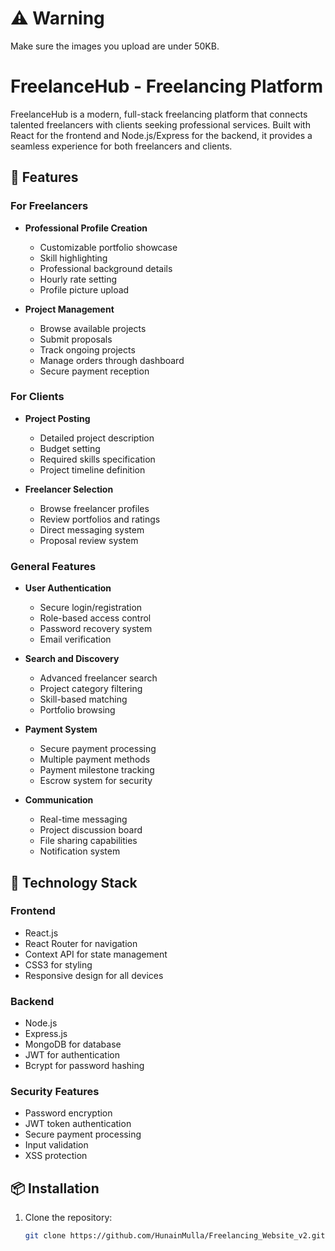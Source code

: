 # ⚠️ Warning
Make sure the images you upload are under 50KB.

# FreelanceHub - Freelancing Platform

FreelanceHub is a modern, full-stack freelancing platform that connects talented freelancers with clients seeking professional services. Built with React for the frontend and Node.js/Express for the backend, it provides a seamless experience for both freelancers and clients.

## 🌟 Features

### For Freelancers
- **Professional Profile Creation**
  - Customizable portfolio showcase
  - Skill highlighting
  - Professional background details
  - Hourly rate setting
  - Profile picture upload

- **Project Management**
  - Browse available projects
  - Submit proposals
  - Track ongoing projects
  - Manage orders through dashboard
  - Secure payment reception

### For Clients
- **Project Posting**
  - Detailed project description
  - Budget setting
  - Required skills specification
  - Project timeline definition

- **Freelancer Selection**
  - Browse freelancer profiles
  - Review portfolios and ratings
  - Direct messaging system
  - Proposal review system

### General Features
- **User Authentication**
  - Secure login/registration
  - Role-based access control
  - Password recovery system
  - Email verification

- **Search and Discovery**
  - Advanced freelancer search
  - Project category filtering
  - Skill-based matching
  - Portfolio browsing

- **Payment System**
  - Secure payment processing
  - Multiple payment methods
  - Payment milestone tracking
  - Escrow system for security

- **Communication**
  - Real-time messaging
  - Project discussion board
  - File sharing capabilities
  - Notification system

## 🚀 Technology Stack

### Frontend
- React.js
- React Router for navigation
- Context API for state management
- CSS3 for styling
- Responsive design for all devices

### Backend
- Node.js
- Express.js
- MongoDB for database
- JWT for authentication
- Bcrypt for password hashing

### Security Features
- Password encryption
- JWT token authentication
- Secure payment processing
- Input validation
- XSS protection

## 📦 Installation

1. Clone the repository:
   ```bash
   git clone https://github.com/HunainMulla/Freelancing_Website_v2.git
